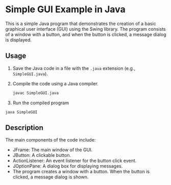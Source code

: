# Simple GUI Example in Java

This is a simple Java program that demonstrates the creation of a basic graphical user interface (GUI) using the Swing library. The program consists of a window with a button, and when the button is clicked, a message dialog is displayed.

## Usage

1. Save the Java code in a file with the `.java` extension (e.g., `SimpleGUI.java`).
2. Compile the code using a Java compiler.
   ```bash
   javac SimpleGUI.java
   ```

3. Run the compiled program
```bahs
java SimpleGUI
```

## Description
The main components of the code include:

- JFrame: The main window of the GUI.
- JButton: A clickable button.
- ActionListener: An event listener for the button click event.
- JOptionPane: A dialog box for displaying messages.
- The program creates a window with a button. When the button is clicked, a message dialog is shown.
